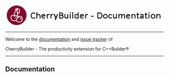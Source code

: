 ![cherrybuilder_logo](img/cherrybuilder_doc_text_512.png)

---

Welcome to the [documentation](#Documentation) and [issue tracker](https://github.com/FlKo/CherryBuilder-Doc/issues) of 

CherryBuilder - The productivity extension for C++Builder®

---

## Documentation